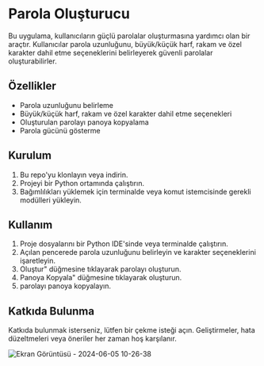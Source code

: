 #  Parola Oluşturucu

Bu uygulama, kullanıcıların güçlü parolalar oluşturmasına yardımcı olan bir araçtır. Kullanıcılar parola uzunluğunu, büyük/küçük harf, rakam ve özel karakter dahil etme seçeneklerini belirleyerek güvenli parolalar oluşturabilirler.

## Özellikler

- Parola uzunluğunu belirleme
- Büyük/küçük harf, rakam ve özel karakter dahil etme seçenekleri
- Oluşturulan parolayı panoya kopyalama
- Parola gücünü gösterme

## Kurulum

1. Bu repo'yu klonlayın veya indirin.
2. Projeyi bir Python ortamında çalıştırın.
3. Bağımlılıkları yüklemek için terminalde veya komut istemcisinde gerekli modülleri yükleyin.

## Kullanım

1. Proje dosyalarını bir Python IDE'sinde veya terminalde çalıştırın.
2. Açılan pencerede parola uzunluğunu belirleyin ve karakter seçeneklerini işaretleyin.
3. Oluştur" düğmesine tıklayarak parolayı oluşturun.
4. Panoya Kopyala" düğmesine tıklayarak oluşturun.
5. parolayı panoya kopyalayın.

## Katkıda Bulunma

Katkıda bulunmak isterseniz, lütfen bir çekme isteği açın. Geliştirmeler, hata düzeltmeleri veya öneriler her zaman hoş karşılanır.

 ![Ekran Görüntüsü - 2024-06-05 10-26-38](https://github.com/all-ou/parola_olusturma/assets/171144952/2c81e651-97e7-429f-a24c-3d6de705c796)
